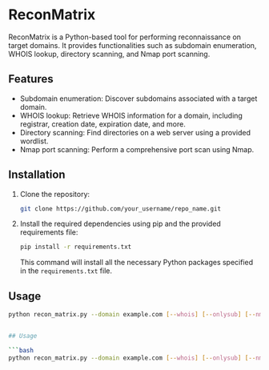 # ReconMatrix

ReconMatrix is a Python-based tool for performing reconnaissance on target domains. It provides functionalities such as subdomain enumeration, WHOIS lookup, directory scanning, and Nmap port scanning.

## Features

- Subdomain enumeration: Discover subdomains associated with a target domain.
- WHOIS lookup: Retrieve WHOIS information for a domain, including registrar, creation date, expiration date, and more.
- Directory scanning: Find directories on a web server using a provided wordlist.
- Nmap port scanning: Perform a comprehensive port scan using Nmap.

## Installation

1. Clone the repository:

    ```bash
    git clone https://github.com/your_username/repo_name.git
    ```

2. Install the required dependencies using pip and the provided requirements file:

    ```bash
    pip install -r requirements.txt
    ```

    This command will install all the necessary Python packages specified in the `requirements.txt` file.

## Usage

```bash
python recon_matrix.py --domain example.com [--whois] [--onlysub] [--nmap] [--direc]


## Usage

```bash
python recon_matrix.py --domain example.com [--whois] [--onlysub] [--nmap] [--direc]

